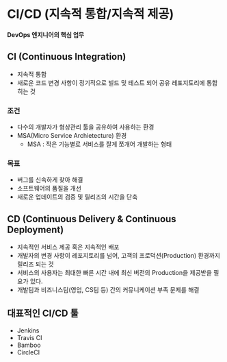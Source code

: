 # CI/CD (지속적 통합/지속적 제공)

#### **DevOps 엔지니어의 핵심 업무**

## CI (Continuous Integration)

- 지속적 통합
- 새로운 코드 변경 사항이 정기적으로 빌드 및 테스트 되어
  공유 레포지토리에 통합히는 것

### 조건

- 다수의 개발자가 형상관리 툴을 공유하여 사용하는 환경
- MSA(Micro Service Archietecture) 환경
  - MSA : 작은 기능별로 서비스를 잘게 쪼개어 개발하는 형태

### 목표

- 버그를 신속하게 찾아 해결
- 소프트웨어의 품질을 개선
- 새로운 업데이트의 검증 및 릴리즈의 시간을 단축

## CD (Continuous Delivery & Continuous Deployment)

- 지속적인 서비스 제공 혹은 지속적인 배포
- 개발자의 변경 사항이 레포지토리를 넘어, 고객의 프로덕션(Production) 환경까지 릴리즈 되는 것
- 서비스의 사용자는 최대한 빠른 시간 내에 최신 버전의 Production을 제공받을 필요가 있다.
- 개발팀과 비즈니스팀(영업, CS팀 등) 간의 커뮤니케이션 부족 문제를 해결

## 대표적인 CI/CD 툴

- Jenkins
- Travis CI
- Bamboo
- CircleCI
